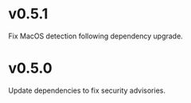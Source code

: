 # v0.5.1

Fix MacOS detection following dependency upgrade.

# v0.5.0

Update dependencies to fix security advisories.
